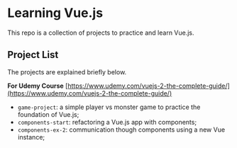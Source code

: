 # Learning Vue.js

This repo is a collection of projects to practice and learn Vue.js.

## Project List

The projects are explained briefly below.

**For Udemy Course** [https://www.udemy.com/vuejs-2-the-complete-guide/](https://www.udemy.com/vuejs-2-the-complete-guide/)

* `game-project`: a simple player vs monster game to practice the foundation of Vue.js;
* `components-start`: refactoring a Vue.js app with components;
* `components-ex-2`: communication though components using a new Vue instance;
